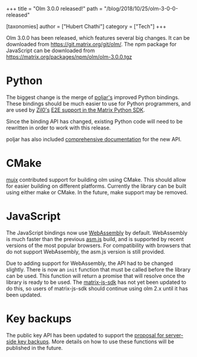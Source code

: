 +++
title = "Olm 3.0.0 released!"
path = "/blog/2018/10/25/olm-3-0-0-released"

[taxonomies]
author = ["Hubert Chathi"]
category = ["Tech"]
+++

Olm 3.0.0 has been released, which features several big changes. It can be downloaded from <a href="https://git.matrix.org/git/olm/">https://git.matrix.org/git/olm/</a>. The npm package for JavaScript can be downloaded from <a href="/packages/npm/olm/olm-3.0.0.tgz">https://matrix.org/packages/npm/olm/olm-3.0.0.tgz</a>
<h1 id="python">Python</h1>
The biggest change is the merge of <a href="https://github.com/poljar/">poljar's</a> improved Python bindings. These bindings should be much easier to use for Python programmers, and are used by <a href="https://github.com/Zil0/">Zil0's</a> <a href="https://github.com/Zil0/matrix-python-sdk/tree/e2e_sample">E2E support in the Matrix Python SDK</a>.

Since the binding API has changed, existing Python code will need to be rewritten in order to work with this release.

poljar has also included <a href="https://poljar.github.io/python-olm/html/index.html">comprehensive documentation</a> for the new API.
<h1 id="cmake">CMake</h1>
<a href="https://github.com/mujx/">mujx</a> contributed support for building olm using CMake. This should allow for easier building on different platforms. Currently the library can be built using either make or CMake. In the future, make support may be removed.
<h1 id="javascript">JavaScript</h1>
The JavaScript bindings now use <a href="https://webassembly.org/">WebAssembly</a> by default. WebAssembly is much faster than the previous <a href="http://asmjs.org/">asm.js</a> build, and is supported by recent versions of the most popular browsers. For compatibility with browsers that do not support WebAssembly, the asm.js version is still provided.

Due to adding support for WebAssembly, the API had to be changed slightly.
There is now an <code>init</code> function that must be called before the library can be used. This function will return a promise that will resolve once the library is ready to be used. The <a href="https://github.com/matrix-org/matrix-js-sdk">matrix-js-sdk</a> has not yet been updated to do this, so users of matrix-js-sdk should continue using olm 2.x until it has been updated.
<h1 id="keybackups">Key backups</h1>
The public key API has been updated to support the <a href="https://github.com/matrix-org/matrix-doc/pull/1538">proposal for server-side key backups</a>. More details on how to use these functions will be published in the future.

